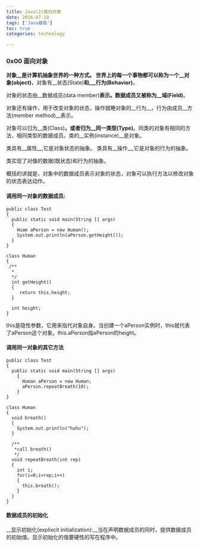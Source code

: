 ```yaml
---
title: Java(2)面向对象
date: 2016-07-19
tags: ['Java基础']
toc: true
categories: technology

---
```

### 0x00 面向对象
__对象__是计算机抽象世界的一种方式。
世界上的每一个事物都可以称为一个__对象(object)__，对象有__状态(State)__和,\__行为(Behavior)__。

对象的状态由__数据成员(data member)__表示。数据成员又被称为__域(Field)__。

对象还有操作，用于改变对象的状态，操作就睡对象的__行为__，行为由成员__方法(member method)__表示。

对象可以归为__类(Class)__，或者归为__同一类型(Type)__。同类的对象有相同的方法，相同类型的数据成员。类的__实例(instance)__是对象。

类具有__属性__,它是对象状态的抽象。
类具有__操作__,它是对象的行为的抽象。

类实现了对像的数据(既状态)和行为的抽象。

概括的讲就是，对象中的数据成员表示对象的状态，对象可以执行方法以修改对象的状态表达动作。




#### 调用同一对象的数据成员:

```
public class Test
{
  public static void main(String [] args)
  {
    Huam aPerson = new Human();
    System.out.println(aPerson.getHeight());
  }
}

class Human
{
 /** 
  *
  */
  int getHeight()
  {
     return this.height;
  }

  int height;
}
```

this是隐性参数，它用来指代对象自身。当创建一个aPerson实例时，this就代表了aPerson这个对象。this.aPerson指aPerson的height。


#### 调用同一对象的其它方法

```
public class Test
{
  public static void main(String [] args)
    {
      Human aPerson = new Human;
      aPerson.repeatBreath(10);
    }
}

class Human
{
  void breath()
  {
    System.out.println("huhu");
  }

  /**
   *call breath()
   */
  void repeatBreath(int rep)
  {
    int i;
    for(i=0;i<rep;i++)
    {
      this.breath();
    }
  }
}
```

#### 数据成员的初始化
__显示初始化(explixcit initialization):__当在声明数据成员的同时，提供数据成员的初始值。显示初始化的值要硬性的写在程序中。


